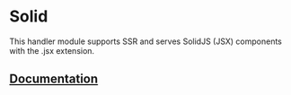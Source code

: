 # Solid

This handler module supports SSR and serves SolidJS (JSX) components with the
.jsx extension.

## [Documentation](https://primatejs.com/modules/solid)
